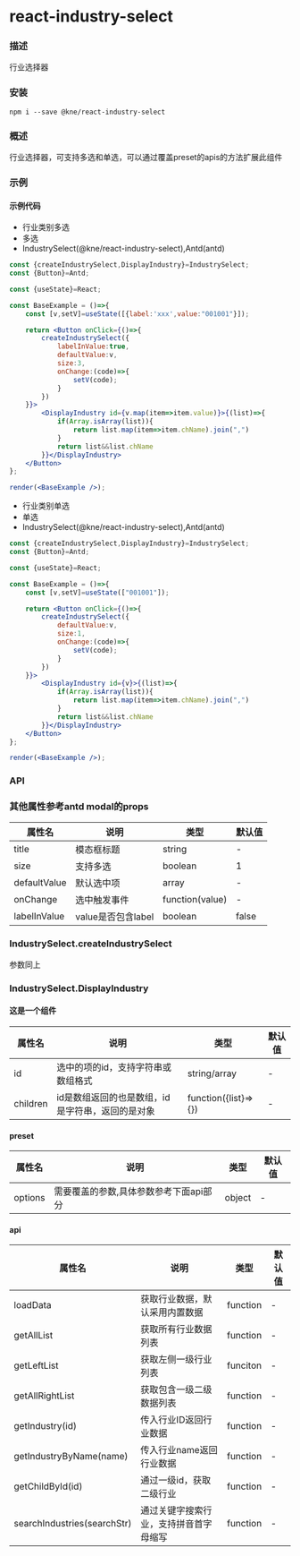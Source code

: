 
# react-industry-select


### 描述

行业选择器


### 安装

```shell
npm i --save @kne/react-industry-select
```


### 概述

行业选择器，可支持多选和单选，可以通过覆盖preset的apis的方法扩展此组件


### 示例

#### 示例代码

- 行业类别多选
- 多选
- IndustrySelect(@kne/react-industry-select),Antd(antd)

```jsx
const {createIndustrySelect,DisplayIndustry}=IndustrySelect;
const {Button}=Antd;

const {useState}=React;

const BaseExample = ()=>{
    const [v,setV]=useState([{label:'xxx',value:"001001"}]);

    return <Button onClick={()=>{
        createIndustrySelect({
            labelInValue:true,
            defaultValue:v,
            size:3,
            onChange:(code)=>{
                setV(code);
            }
        })
    }}>
        <DisplayIndustry id={v.map(item=>item.value)}>{(list)=>{
            if(Array.isArray(list)){
                return list.map(item=>item.chName).join(",")
            }
            return list&&list.chName
        }}</DisplayIndustry>
    </Button>
};

render(<BaseExample />);

```

- 行业类别单选
- 单选
- IndustrySelect(@kne/react-industry-select),Antd(antd)

```jsx
const {createIndustrySelect,DisplayIndustry}=IndustrySelect;
const {Button}=Antd;

const {useState}=React;

const BaseExample = ()=>{
    const [v,setV]=useState(["001001"]);

    return <Button onClick={()=>{
        createIndustrySelect({
            defaultValue:v,
            size:1,
            onChange:(code)=>{
                setV(code);
            }
        })
    }}>
        <DisplayIndustry id={v}>{(list)=>{
            if(Array.isArray(list)){
                return list.map(item=>item.chName).join(",")
            }
            return list&&list.chName
        }}</DisplayIndustry>
    </Button>
};

render(<BaseExample />);

```


### API

### 其他属性参考antd modal的props
|属性名|说明|类型|默认值|
|  ---  | ---  | --- | --- |
|  title  | 模态框标题 | string | - |
|  size  | 支持多选 | boolean | 1 |
|  defaultValue  | 默认选中项 | array | - |
|  onChange  | 选中触发事件 | function(value) | - |
|  labelInValue  | value是否包含label | boolean | false |


### IndustrySelect.createIndustrySelect
参数同上

### IndustrySelect.DisplayIndustry
#### 这是一个组件
|属性名|说明|类型|默认值|
|  ---  | ---  | --- | --- |
|  id  | 选中的项的id，支持字符串或数组格式 | string/array | - |
|  children  | id是数组返回的也是数组，id是字符串，返回的是对象 | function({list}=>{}) | - |


#### preset

| 属性名          | 说明                    | 类型     | 默认值 |
|--------------|-----------------------|--------|-----|
|options| 需要覆盖的参数,具体参数参考下面api部分 |object|-|

#### api

| 属性名                     | 说明                    | 类型     | 默认值 |
|-------------------------|-----------------------|--------|-----|
| loadData                | 获取行业数据，默认采用内置数据|function|-|
| getAllList          |获取所有行业数据列表|function|-|
| getLeftList            |获取左侧一级行业列表|funciton|-|
| getAllRightList                 |获取包含一级二级数据列表|function|-|
| getIndustry(id)             |传入行业ID返回行业数据|function|-|
| getIndustryByName(name)             |传入行业name返回行业数据|function|-|
| getChildById(id)     |通过一级id，获取二级行业|function|-|
| searchIndustries(searchStr) |通过关键字搜索行业，支持拼音首字母缩写|function|-|
